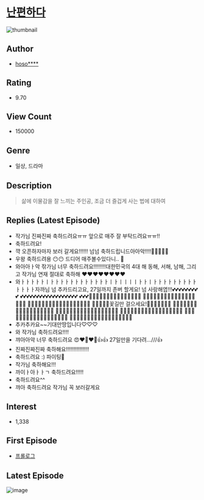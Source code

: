 # [난편하다](https://comic.naver.com/bestChallenge/list?titleId=789413)
![thumbnail](https://image-comic.pstatic.net/user_contents_data/challenge_comic/2022/03/12/353204/thumbnail_202x1647e54c3e5_c315_4b10_a113_ebcc0dd475a5_00000460.JPEG)

## Author
- [hoso****](https://comic.naver.com/artistTitle?id=353204)

## Rating
- 9.70

## View Count
- 150000

## Genre
- 일상, 드라마

## Description
> 삶에 이물감을 잘 느끼는 주인공, 조금 더 즐겁게 사는 법에 대하여

## Replies (Latest Episode)
- 작가님 진짜진짜 축하드려요ㅠㅠ 앞으로 매주 잘 부탁드려요ㅠㅠ!!
- 축하드려요!
- 꺅 오픈하자마자 보러 갈게요!!!!!! 넘넘 축하드립니드아아악!!!!🥳🥳🥳🥳🥳
- 우왕 축하드려용 😶😶 드디어 매주볼수있다니.. 🥹
- 와아아ㅏ악 잒가님 너무 축하드려요!!!!!!!!대한민국의 4대 해 동해, 서해, 남해, 그리고 작가님 연재 절대로 축하해 ♥️♥️♥️♥️♥️♥️♥️♥️
- 와ㅏㅏㅏㅏㅏㅣㅏㅏㅏㅏㅏㅏㅏㅏㅏㅏㅏㅏㅣㅏㅣㅣㅣㅣㅏㅏㅣㅏㅏㅏㅏㅏㅏㅏㅏㅏㅏㅏㅏㅏ자까님 넘 추카드리고요, 27일까지 존버 할게요! 넘 사랑해엽!!!💕💕💕💕💕💕💕💕💕 💕💕💕💕💕💕💕💕💕💕💕💕💕💕💕💕💕💕 💕💕💕🌸🌸🌸🌸🌸🌸🌸🌸🌸🌸🌸🌸🌸🌸🌸 🌸🌸🌸🌸🌸🌸🌸🌸🌸🌸🌸🌸🌸🌸🌸🌸🌸🌸 🌸🌸🌸🌸🌸🌸🌸🌸🌸🌸🌸🌸🌸🌸🌸🌸🌸🌸 🌸🌸🌸🌸🌸꽃길만 걸으세요!🌸🌸🌸🌸🌸🌸🌸 🌸🌸🌸🌸🌸🌸🌸🌸🌸🌸🌸🌸🌸🌸🌸🌸🌸🌸 🌸🌸🌸🌸🌸🌸🌸🌸🌸🌸🌸🌸🌸🌸🌸🌸🌸🌸 🌸🌸🌸🌸🌸🌸🌸🌸🌸🌸🌸🌸🌸🌸🌸🌸🌸🌸 🌸🌸🌸🌸🌸🌸🌸🌸🌸🌸🌸🌸🌸🌸🌸🌸🌸🌸 🌸🌸🌸🌸🌸🌸🌸🌸🌸🌸🌸🌸🌸🌸🌸🌸🌸🌸
- 추카추카요~~기대만땅입니다♡♡♡
- 와 작가님 축하드려요!!!!
- 꺄아아악 너무 축하드려요 😍❤️‍🔥❤️‍🔥👍👍 27일만을 기다려...///👍
- 진짜진짜진짜 축하해요!!!!!!!!!!!!!!!
- 축하드려요 :) 파이팅🥳
- 작가님 축하해요!!!
- 까이ㅏ아ㅏㅏㄱ 축하드려요!!!!!
- 축하드려요^^
- 꺄아 축하드려요 작가님 꼭 보러갈게요

## Interest
- 1,338

## First Episode
- [프롤로그](https://comic.naver.com/bestChallenge/detail?titleId=789413&no=1)

## Latest Episode
![image](https://image-comic.pstatic.net/user_contents_data/challenge_comic/2022/10/20/353204/upload_3688509874518451249.jpeg)
